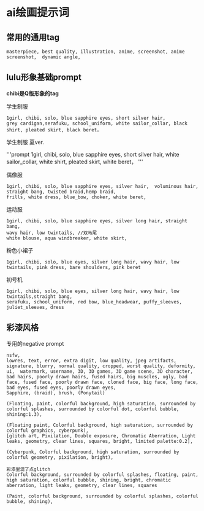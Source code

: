 # ai绘画提示词

## 常用的通用tag

```prompt
masterpiece, best quality, illustration, anime, screenshot, anime screenshot,  dynamic angle, 
```

## lulu形象基础prompt

**chibi是Q版形象的tag**

学生制服

```prompt
1girl, chibi, solo, blue sapphire eyes, short silver hair,
grey cardigan,serafuku, school_uniform, white sailor_collar, black shirt, pleated skirt, black beret，
```

学生制服 夏ver.

'''prompt
1girl, chibi, solo, blue sapphire eyes, short silver hair,
white sailor_collar, white shirt, pleated skirt, white beret，
'''

偶像服

```prompt
1girl, chibi, solo, blue sapphire eyes, silver hair,  voluminous hair, straight bang, twisted braid,hemp braid, 
frills, white dress, blue_bow, choker, white beret,
```

运动服

```prompt
1girl, chibi, solo, blue sapphire eyes, silver long hair, straight bang,
wavy hair, low twintails, //双马尾
white blouse, aqua windbreaker, white skirt,
```

粉色小裙子

```prompt
1girl, chibi, solo, blue eyes, silver long hair, wavy hair, low twintails, pink dress, bare shoulders, pink beret
```

初号机

```prompt
1girl, chibi, solo, blue eyes, silver long hair, wavy hair, low twintails,straight bang, 
serafuku, school_uniform, red bow, blue_headwear, puffy_sleeves, juliet_sleeves, dress
```

## 彩漆风格

专用的negative prompt

```prompt
nsfw,
lowres, text, error, extra digit, low quality, jpeg artifacts, signature, blurry, normal quality, cropped, worst quality, deformity,
ui,  watermark, username, 3D, 3D games, 3D game scene, 3D character, 
bad hairs, poorly drawn hairs, fused hairs, big muscles, ugly, bad face, fused face, poorly drawn face, cloned face, big face, long face, bad eyes, fused eyes, poorly drawn eyes,
Sapphire, (braid), brush, (Ponytail)
```

```prompt
(Floating, paint, colorful background, high saturation, surrounded by colorful splashes, surrounded by colorful dot, colorful bubble, shining:1.3),

(Floating paint, Colorful background, high saturation, surrounded by colorful graphics, cyberpunk),
[glitch art, Pixilation, Double exposure, Chromatic Aberration, Light leaks, geometry, clear lines, squares, bright, limited palette:0.2],

(Cyberpunk, Colorful background, high saturation, surrounded by colorful geometry, pixilation, bright),

彩漆里混了点glitch
Colorful background, surrounded by colorful splashes, floating, paint, high saturation, colorful bubble, shining, bright, chromatic aberration, light leaks, geometry, clear lines, squares

(Paint, colorful background, surrounded by colorful splashes, colorful bubble, shining),
```
